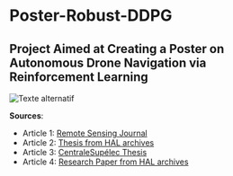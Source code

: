 # Poster-Robust-DDPG

## Project Aimed at Creating a Poster on Autonomous Drone Navigation via Reinforcement Learning

![Texte alternatif](URL_de_l'image "Titre facultatif")

**Sources**:
- Article 1: [Remote Sensing Journal](https://www.mdpi.com/journal/remotesensing)
- Article 2: [Thesis from HAL archives](https://pastel.hal.science/tel-03347567/file/2021UPSLM020.pdf)
- Article 3: [CentraleSupélec Thesis](https://centralesupelec.hal.science/tel-03889218/)
- Article 4: [Research Paper from HAL archives](https://hal.science/hal-02128006v1/file/CORES_2019.pdf)


